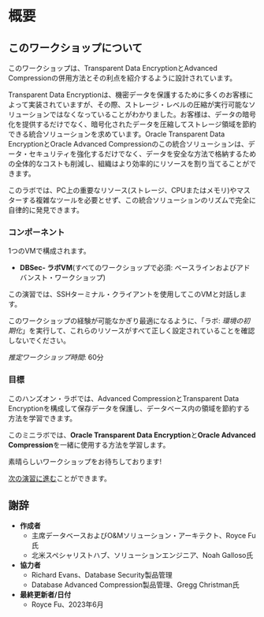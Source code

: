 # 概要

## このワークショップについて

このワークショップは、Transparent Data EncryptionとAdvanced Compressionの併用方法とその利点を紹介するように設計されています。

Transparent Data Encryptionは、機密データを保護するために多くのお客様によって実装されていますが、その際、ストレージ・レベルの圧縮が実行可能なソリューションではなくなっていることがわかりました。お客様は、データの暗号化を提供するだけでなく、暗号化されたデータを圧縮してストレージ領域を節約できる統合ソリューションを求めています。Oracle Transparent Data EncryptionとOracle Advanced Compressionのこの統合ソリューションは、データ・セキュリティを強化するだけでなく、データを安全な方法で格納するための全体的なコストも削減し、組織はより効率的にリソースを割り当てることができます。

このラボでは、PC上の重要なリソース(ストレージ、CPUまたはメモリ)やマスターする複雑なツールを必要とせず、この統合ソリューションのリズムで完全に自律的に発見できます。

### コンポーネント

1つのVMで構成されます。

*   **DBSec- ラボVM**(すべてのワークショップで必須: ベースラインおよびアドバンスト・ワークショップ)

この演習では、SSHターミナル・クライアントを使用してこのVMと対話します。

このワークショップの経験が可能なかぎり最適になるように、「ラボ: _環境の初期化_」を実行して、これらのリソースがすべて正しく設定されていることを確認しないでください。

_推定ワークショップ時間_: 60分

### 目標

このハンズオン・ラボでは、Advanced CompressionとTransparent Data Encryptionを構成して保存データを保護し、データベース内の領域を節約する方法を学習できます。

このミニラボでは、**Oracle Transparent Data Encryption**と**Oracle Advanced Compression**を一緒に使用する方法を学習します。

素晴らしいワークショップをお待ちしております!

[次の演習に進む](#next)ことができます。

## 謝辞

*   **作成者**
    *   主席データベースおよびO&Mソリューション・アーキテクト、Royce Fu氏
    *   北米スペシャリストハブ、ソリューションエンジニア、Noah Galloso氏
*   **協力者**
    *   Richard Evans、Database Security製品管理
    *   Database Advanced Compression製品管理、Gregg Christman氏
*   **最終更新者/日付**
    *   Royce Fu、2023年6月